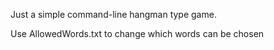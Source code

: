 Just a simple command-line hangman type game.

Use AllowedWords.txt to change which words can be chosen